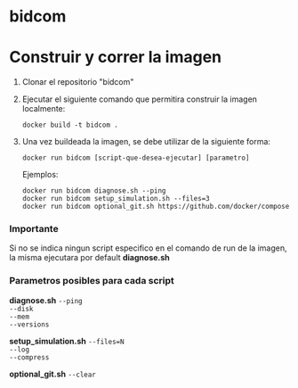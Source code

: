 # bidcom

# Construir y correr la imagen 

1. Clonar el repositorio "bidcom"
2. Ejecutar el siguiente comando que permitira construir la imagen localmente:

   `docker build -t bidcom .` 

3. Una vez buildeada la imagen, se debe utilizar de la siguiente forma:

   `docker run bidcom [script-que-desea-ejecutar] [parametro]`

   Ejemplos:

   `docker run bidcom diagnose.sh --ping` <br>
   `docker run bidcom setup_simulation.sh --files=3` <br>
   `docker run bidcom optional_git.sh https://github.com/docker/compose` <br>

### Importante 

Si no se indica ningun script especifico en el comando de run de la imagen, la misma ejecutara por default **diagnose.sh** 

### Parametros posibles para cada script 

**diagnose.sh**
`--ping` <br>
`--disk` <br>
`--mem` <br>
`--versions` <br>

**setup_simulation.sh**
`--files=N` <br>
`--log` <br>
`--compress` <br>

**optional_git.sh**
`--clear` <br>

   
